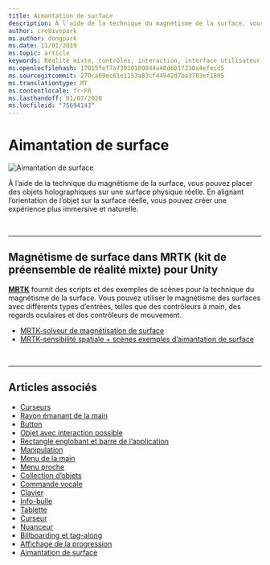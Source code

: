 ```yaml
---
title: Aimantation de surface
description: À l’aide de la technique du magnétisme de la surface, vous pouvez placer des objets holographiques sur une surface physique réelle.
author: cre8ivepark
ms.author: dongpark
ms.date: 11/01/2019
ms.topic: article
keywords: Réalité mixte, contrôles, interaction, interface utilisateur, expérience utilisateur
ms.openlocfilehash: 17015fef7a73930109844a48d6017230a4efecd5
ms.sourcegitcommit: 270ca09ec61e1153a83cf44942d7ba3783ef1805
ms.translationtype: MT
ms.contentlocale: fr-FR
ms.lasthandoff: 01/07/2020
ms.locfileid: "75694143"
---
```

# <a name="surface-magnetism"></a>Aimantation de surface

![Aimantation de surface](images/UX/MRTK_SurfaceMagnetism.gif)

À l’aide de la technique du magnétisme de la surface, vous pouvez placer des objets holographiques sur une surface physique réelle. En alignant l’orientation de l’objet sur la surface réelle, vous pouvez créer une expérience plus immersive et naturelle.

<br>

---

## <a name="surface-magnetism-in-mrtk-mixed-reality-toolkit-for-unity"></a>Magnétisme de surface dans MRTK (kit de préensemble de réalité mixte) pour Unity
**[MRTK](https://github.com/Microsoft/MixedRealityToolkit-Unity)** fournit des scripts et des exemples de scènes pour la technique du magnétisme de la surface. Vous pouvez utiliser le magnétisme des surfaces avec différents types d’entrées, telles que des contrôleurs à main, des regards oculaires et des contrôleurs de mouvement.

* [MRTK-solveur de magnétisation de surface](https://microsoft.github.io/MixedRealityToolkit-Unity/Documentation/README_Solver.html#surfacemagnetism)
* [MRTK-sensibilité spatiale + scènes exemples d’aimantation de surface](https://github.com/microsoft/MixedRealityToolkit-Unity/blob/mrtk_development/Assets/MixedRealityToolkit.Examples/Demos/Solvers/Scenes/SurfaceMagnetismSpatialAwarenessExample.unity)


<br>

---

## <a name="see-also"></a>Articles associés

* [Curseurs](cursors.md)
* [Rayon émanant de la main](point-and-commit.md)
* [Button](button.md)
* [Objet avec interaction possible](interactable-object.md)
* [Rectangle englobant et barre de l’application](app-bar-and-bounding-box.md)
* [Manipulation](direct-manipulation.md)
* [Menu de la main](hand-menu.md)
* [Menu proche](near-menu.md)
* [Collection d’objets](object-collection.md)
* [Commande vocale](voice-input.md)
* [Clavier](keyboard.md)
* [Info-bulle](tooltip.md)
* [Tablette](slate.md)
* [Curseur](slider.md)
* [Nuanceur](shader.md)
* [Billboarding et tag-along](billboarding-and-tag-along.md)
* [Affichage de la progression](progress.md)
* [Aimantation de surface](surface-magnetism.md)

